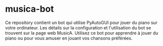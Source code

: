 # musica-bot
Ce repository contient un bot qui utilise PyAutoGUI pour jouer du piano sur votre ordinateur.
Les détails sur la configuration et l'utilisation du bot se trouvent sur la page web MusicA. Utilisez ce bot pour apprendre à jouer du piano ou pour vous amuser en jouant vos chansons préférées.
